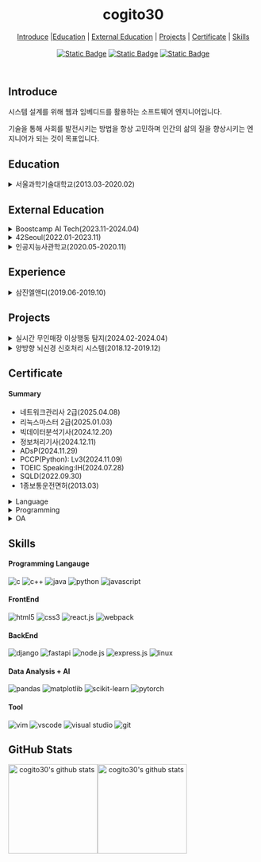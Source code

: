 <header>
  <h1 align="center">cogito30</h1>
  <div align="center">
    <a href="#intro">Introduce</a> |<a href="#education">Education</a> | 
    <a href="#external_education">External Education</a> | <a href="#projects">Projects</a> | <a href="#certificate">Certificate</a> | <a href="#skills">Skills</a>
  </div>
  <br/>
  <div align="center">
    <a href="https://cogito30.github.io/"><img alt="Static Badge" src="https://img.shields.io/badge/cogito30-%236ccad0"></a>
    <a href="https://github.com/cogito30?tab=repositories"><img alt="Static Badge" src="https://img.shields.io/badge/cogito30-gray?logo=github"></a>
    <a href="https://psychologyforpeople.tistory.com/"><img alt="Static Badge" src="https://img.shields.io/badge/Tistory-%23FF4500?logo=tistory&link=https%3A%2F%2Fpsychologyforpeople.tistory.com%2F"></a>
  </div>
</header>

<main>
  <article id="intro">
    <h2>Introduce</h2>
    <div>
      <p>시스템 설계를 위해 웹과 임베디드를 활용하는 소프트웨어 엔지니어입니다.</p>
      <p>기술을 통해 사회를 발전시키는 방법을 항상 고민하며 인간의 삶의 질을 향상시키는 엔지니어가 되는 것이 목표입니다.</p>
    <div>
  </article>

  <article id="education">
    <h2>Education</h2>
    <div>
      <details>
        <summary>서울과학기술대학교(2013.03-2020.02)</summary>
        <ul>
          <li>Term: 2013.03.04-2020.02.21</li>
          <li>Major: 전기정보공학과</li>
          <li>GPA(141): 3.63/4.5</li>
          <li>Major GPA(87): 3.67/4.5</li>
          <li>Project: 양방향 뇌신경 신호처리 시스템</li>
        </ul>
      </details>
    </div>
  </article>
  
  <article id="external_education">
    <h2>External Education</h2>
    <div>
      <details>
        <summary>Boostcamp AI Tech(2023.11-2024.04)</summary>
        <ul>
          <li>Term: 2023.11.06-2024.04.02</li>
          <li>Organizer: Naver Connect</li>
          <li>Domain: Computer Vision</li>
          <li>Detail </li>
          <ul>
            <li>Subject: AI Basic, AI Model(Computer Vision)</li>
            <li>Language: Python</li>
            <li>Framework: Numpy, Pandas, Matplotlib, PyTorch, MMDetection, FastAPI</li>
            <li>Tools: VSCode</li>
          </ul>
          <li>[Project] 무인매장 이상행동 탐지</li>
        </ul>
      </details>
      <details>
        <summary>42Seoul(2022.01-2023.11)</summary>
        <ul>
          <li>Term: 2022.01.31-2023.11.01</li>
          <li>Organizer: Innovation Academy</li>
          <li>Domain: Computer Science</li>
          <li>Detail</li>
          <ul>
            <li>Subject: Programming Language, Algorithm, Network, Operating System, Graphics, Linux, Git, Docker
            <li>Language: C, C++</li>
            <li>Tools: Vim, GCC, Make, CMake, Git</li>
          </ul>
        </ul>
      </details>
      <details>
        <summary>인공지능사관학교(2020.05-2020.11)</summary>
        <ul>
          <li>Term:2020.05-2020.11</li>
          <li>Organizer: 멋쟁이사자처럼</li>
          <li>Domain: AI</li>
          <li>Detail</li>
          <ul>
            <li>Subject: AI, DataAnalysis</li>
            <li>Language: Python</li>
          </ul>
        </ul>
      </details>
    </div>
  </article>

  <article id="experience">
    <h2>Experience</h2>
    <div>
      <details>
        <summary>삼진엘앤디(2019.06-2019.10)</summary>
        <ul>
          <li>Term: 2019.06.24-2019.10.23</li>
          <li>Domain: AI(Computer Vision)</li>
          <ii>Detail</ii>
          <ul>
            <li>AI Model 학습을 위한 TV 패널 불량 데이터 제작</li>
            <li>AI Model Test on Nvidia Jetson Xavier</li>
          </ul>
          <li>[Project]: <a hred="#">#</a></li>
        </ul>
      </details>
    </div>
    
  </article>
  
  <article id="projects">
    <h2>Projects</h2>
    <div>
      <details>
        <summary>실시간 무인매장 이상행동 탐지(2024.02-2024.04)</summary>
        <ul>
          <li>Term: 2024.02.12 - 2025.04.01</li>
          <li>Domain: AI && Web</li>
          <li>Member: 06</li>
          <li>Detail</li>
          <ul>
            <li>AI 모델 학습</li>
            <li>웹 개발</li>
            <li>테스트 및 버그 수정</li>
          </ul>
          <li>[Project] <a href="https://github.com/cogito30/boostcamp_project">실시간 무인매장 이상행동 탐지</a></li>
        </ul>
      </details>
      <details>
        <summary>양방향 뇌신경 신호처리 시스템(2018.12-2019.12)</summary>
        <ul>
          <li>Term: 2018.12 - 2019.12</li>
          <li>Domain: Embedded System</li>
          <li>Member: 04</li>
          <li>Detail</li>
          <ul>
            <li>팀장 역할(일정관리 및 미팅관리)</li>
            <li>팀 회의 주최 및 보고서 작성</li>
            <li>측정부 설계 및 구현</li>
            <li>PT 발표</li>
          </ul>
          <li>[Project] <a href="https://github.com/cogito30/circuit_project">양방향 뇌신경 신호처리 시스템</a> </li>
        </ul>
      </details>
    </div>
  </article>

  <article id="certificate">
    <h2>Certificate</h2>
    <div>
      <h4>Summary</h4>
      <ul>
        <li>네트워크관리사 2급(2025.04.08)</li>
        <li>리눅스마스터 2급(2025.01.03)</li>
        <li>빅데이터분석기사(2024.12.20)</li>
        <li>정보처리기사(2024.12.11)</li>
        <li>ADsP(2024.11.29)</li>
        <li>PCCP(Python): Lv3(2024.11.09)</li>
        <li>TOEIC Speaking:IH(2024.07.28)</li>
        <li>SQLD(2022.09.30)</li>
        <li>1종보통운전면허(2013.03)</li>
      </ul>
    </div>
    <div>
      <details>
        <summary>Language</summary>
          <ul>
            <li>TOEIC Spearking(IH): 140점(2024.07.28)</li>
            <li>TOEIC Spearking(IM3): 130점(2025.08.03)</li>
          </ul>
        </details>
    </div>
    <div>
      <details>
        <summary>Programming</summary>
        <ul>
          <li>정보보안기사: 필기: 00점(...) / 실기: 00점(...)</li>
          <li>네트워크관리사(2급): 필기: 88점(2025.02.25) / 실기: 89점(2025.04.08)</li>
          <li>리눅스마스터(2급): 1차(2023.05.02) / 2차: 63.75점(2025.01.03)</li>
          <li>빅데이터분석기사: 필기: 76.25점(2024.09.27) / 실기: 80점(2024.12.20)</li>
          <li>정보처리기사: 필기: 69점(2024.08.07) / 실기: 90점(2024.12.11)</li>
          <li>ADsP: 82점(2024.11.29)</li>
          <li>PCCP_Python(Lv3): 658점(2024.11.09)</li>
          <li>SQLD: 64점(2022.09.30)</li>
          <li>SW 코딩자격 1급(2021.06.11)</li>
        </ul>
      </details>
    </div>
    <div>
      <details>
        <summary>OA</summary>
        <ul>
          <li>ITQ_PowerPoint(B등급): 360점(2024.12.12)</li>
          <li>ITQ_Excel(B등급): 355점(2024.12.12)</li>
        </ul>
      </details>
    </div>
  </article>

<article id="skills">
    <h2>Skills</h2> 
    <div>
      <h4>Programming Langauge</h4>
      <img alt="c" src="https://img.shields.io/badge/C%20language-%23A8B9CC?style=flat-square&logo=C&logoColor=white" /> </t>
      <img alt="c++" src="https://img.shields.io/badge/C%2B%2B%20-%20%2300599C?style=flat-square&logo=C%2B%2B&logoColor=white" />
      <img alt="java" src="https://img.shields.io/badge/Java-%23006600?style=flat-square&logo=java&color=%23006600">
      <img alt="python" src="https://img.shields.io/badge/Python-3776AB?style=flat-square&logo=Python&logoColor=white" />
      <img alt="javascript" src="https://img.shields.io/badge/JavaScript-F7DF1E?style=flat-square&logo=JavaScript&logoColor=white" />
    </div>
    <div>
      <h4>FrontEnd</h4>
      <img alt="html5" src="https://img.shields.io/badge/HTML5-E34F26?style=flat-square&logo=HTML5&logoColor=white" /> 
      <img alt="css3" src="https://img.shields.io/badge/CSS3-1572B6?style=flat-square&logo=CSS3&logoColor=white" /> 
      <img alt="react.js" src="https://img.shields.io/badge/React-%2361DAFB?style=flat-square&logo=react&logoColor=white" />
      <img alt="webpack" src="https://img.shields.io/badge/webpack-%238DD6F9?style=flat-square&logo=webpack&logoColor=white">
    </div>
    <div>
      <h4>BackEnd</h4>
      <img alt="django" src="https://img.shields.io/badge/Django%20-%20%23092E20?style=flat-square&logo=Django&logoColor=white" />
      <img alt="fastapi" src="https://img.shields.io/badge/FastAPI-%23009688?style=flat-square&logo=fastapi&logoColor=white" />
      <img alt="node.js" src="https://img.shields.io/badge/Node-339933?style=flat-square&logo=Node.js&logoColor=white" />
      <img alt="express.js" src="https://img.shields.io/badge/Express%20-%20%23000000?style=flat-square&logo=express&logoColor=white" />
      <img alt="linux" src="https://img.shields.io/badge/Linux-%23FCC624?style=flat-square&logo=linux&logoColor=white">
<!--       <img alt="springboot" src="https://img.shields.io/badge/Spring%20Boot-%20%236DB33F?style=flat-square&logo=springboot&logoColor=white">
      <img alt="spring" src="https://img.shields.io/badge/Spring-%20%236DB33F?style=flat-square&logo=spring&logoColor=white"> -->
    </div>
    <div>
      <h4>Data Analysis + AI</h4>
      <img alt="pandas" src="https://img.shields.io/badge/pandas-%23150458?style=flat-square&logo=pandas">
      <img alt="matplotlib" src="https://img.shields.io/badge/matplotlib-%232F93E0?style=flat-square">
      <img alt="scikit-learn" src="https://img.shields.io/badge/ScikitLearn-%23F7931E?style=flat-square&logo=scikit-learn&logoColor=white">
      <img alt="pytorch" src="https://img.shields.io/badge/PyTorch%20-%20%23EE4C2C?style=flat-square&logo=Pytorch&logoColor=white" />
    </div>
    <div>
      <h4>Tool</h4>
      <img alt="vim" src="https://img.shields.io/badge/Vim-%23019733?style=flat-square&logo=vim&logoColor=white" />
      <img alt="vscode" src="https://img.shields.io/badge/vscode-black?style=flat&logo=vscode&color=%2340AEF0" />
      <img alt="visual studio" src="https://img.shields.io/badge/visual%20studio-%23512BD4?style=flat-square" />
      <img alt="git" src="https://img.shields.io/badge/Git%20-%20%23F05032?style=flat-square&logo=Git&logoColor=white" />
    </div>
  </article>
</main>

<footer>
    <article>
    <h2>GitHub Stats</h2>
    <div style="display: flex; height:180px;" align="center">
      <img align="center" style="height:180px" src="https://github-readme-stats.vercel.app/api?username=cogito30&show_icons=true&theme=transparent" alt="cogito30's github stats" />
      <img align="center" style="height:180px" src="https://github-readme-stats.vercel.app/api/top-langs/?username=cogito30&layout=compact&theme=nord&hide_border=true" alt="cogito30's github stats" />
    </div>
  </article>
</footer>
